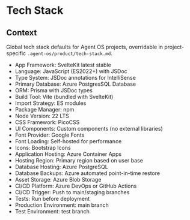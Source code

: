 # Tech Stack

## Context

Global tech stack defaults for Agent OS projects, overridable in project-specific `.agent-os/product/tech-stack.md`.

- App Framework: SvelteKit latest stable
- Language: JavaScript (ES2022+) with JSDoc
- Type System: JSDoc annotations for IntelliSense
- Primary Database: Azure PostgresSQL Database
- ORM: Prisma with JSDoc types
- Build Tool: Vite (bundled with SvelteKit)
- Import Strategy: ES modules
- Package Manager: npm
- Node Version: 22 LTS
- CSS Framework: PicoCSS
- UI Components: Custom components (no external libraries)
- Font Provider: Google Fonts
- Font Loading: Self-hosted for performance
- Icons: Bootstrap Icons
- Application Hosting: Azure Container Apps
- Hosting Region: Primary region based on user base
- Database Hosting: Azure PostgreSQL
- Database Backups: Azure automated point-in-time restore
- Asset Storage: Azure Blob Storage
- CI/CD Platform: Azure DevOps or GitHub Actions
- CI/CD Trigger: Push to main/staging branches
- Tests: Run before deployment
- Production Environment: main branch
- Test Environment: test branch
